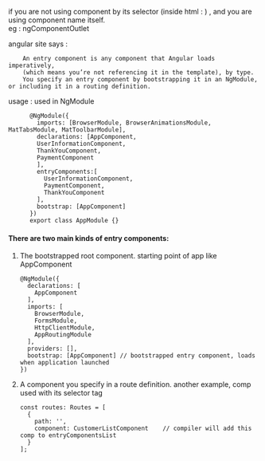 if you are not using component by its selector (inside html : <compname />) , and you are using component name itself.  
eg : ngComponentOutlet  

angular site says :  

        An entry component is any component that Angular loads imperatively, 
        (which means you’re not referencing it in the template), by type.  
        You specify an entry component by bootstrapping it in an NgModule, or including it in a routing definition.  

usage : used in NgModule

          @NgModule({
            imports: [BrowserModule, BrowserAnimationsModule, MatTabsModule, MatToolbarModule],
            declarations: [AppComponent,
            UserInformationComponent,
            ThankYouComponent,
            PaymentComponent
            ],
            entryComponents:[
              UserInformationComponent,
              PaymentComponent,
              ThankYouComponent
            ],
            bootstrap: [AppComponent]
          })
          export class AppModule {}
          
#### There are two main kinds of entry components:

1.  The bootstrapped root component.  starting point of app like AppComponent

        @NgModule({
          declarations: [
            AppComponent
          ],
          imports: [
            BrowserModule,
            FormsModule,
            HttpClientModule,
            AppRoutingModule
          ],
          providers: [],
          bootstrap: [AppComponent] // bootstrapped entry component, loads when application launched
        })


2.  A component you specify in a route definition. another example, comp used with its selector tag

        const routes: Routes = [
          {
            path: '',
            component: CustomerListComponent    // compiler will add this comp to entryComponentsList
          }
        ];
